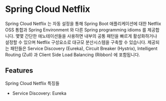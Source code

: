 # Spring Cloud Netflix

Spring Cloud Netflix 는 자동 설정을 통해 Spring Boot 애플리케이션에 대한 Netflix OSS 통합과 
Spring Environment 와 다른 Spring programming idioms 를 제공합니다.
몇몇 간단한 애노테이션들을 사용하면 내부의 공통 패턴을 빠르게 활성화하거나 설정할 수 있으며 
Netflix 구성요소로 대규모 분산시스템을 구축할 수 있습니다.
제공되는 패턴들은 Service Discovery (Eureka), Circuit Breaker (Hystrix), Intelligent Routing (Zull) 과 
Client Side Load Balancing (Ribbon) 에 포함됩니다.

## Features

Spring Cloud Netflix 특징들

- Service Discovery: Eureka 
